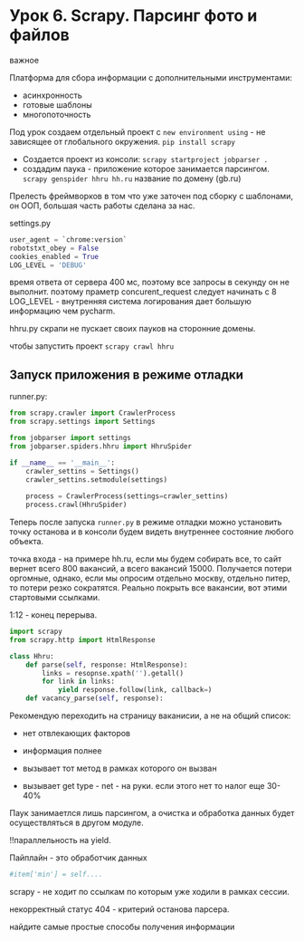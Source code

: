 # Урок 6. Scrapy. Парсинг фото и файлов

важное

Платформа для сбора информации с дополнительными инструментами:
* асинхронность
* готовые шаблоны
* многопоточность

Под урок создаем отдельный проект с `new environment using` - не зависящее от глобального окружения.
`pip install scrapy`

* Создается проект из консоли: `scrapy startproject jobparser .`
* создадим паука - приложение которое занимается парсингом. `scrapy genspider hhru hh.ru` название по домену (gb.ru)

Прелесть фреймворков в том что уже заточен под сборку с шаблонами, он ООП, большая часть работы сделана за нас.


settings.py
```python
user_agent = `chrome:version`
robotstxt_obey = False
cookies_enabled = True
LOG_LEVEL = 'DEBUG'
```
время ответа от сервера 400 мс, поэтому все запросы в секунду он не выполнит. поэтому праметр concurent_request следует начинать с 8
LOG_LEVEL - внутренняя система логирования дает большую информацию чем pycharm.

hhru.py
скрапи не пускает своих пауков на сторонние домены.

чтобы запустить проект `scrapy crawl hhru`

## Запуск приложения в режиме отладки

runner.py:
```python
from scrapy.crawler import CrawlerProcess
from scrapy.settings import Settings

from jobparser import settings
from jobparser.spiders.hhru import HhruSpider

if __name__ == '__main__':
    crawler_settins = Settings()
    crawler_settins.setmodule(settings)
    
    process = CrawlerProcess(settings=crawler_settins)
    process.crawl(HhruSpider)
```

Теперь после запуска `runner.py` в режиме отладки можно установить точку останова и в консоли будем видеть внутреннее состояние любого объекта.

точка входа - на примере hh.ru, если мы будем собирать все, то сайт вернет всего 800 вакансий, а всего вакансий 15000.
Получается потери оргомные, однако, если мы опросим отдельно москву, отдельно питер, то потери резко сократятся.
Реально покрыть все вакансии, вот этими стартовыми ссылками.

1:12 - конец перерыва.

```python
import scrapy
from scrapy.http import HtmlResponse

class Hhru:
    def parse(self, response: HtmlResponse):
        links = resopnse.xpath('').getall()
        for link in links:
            yield response.follow(link, callback=)
    def vacancy_parse(self, response):
```
Рекомендую переходить на страницу ваканисии, а не на общий список:
* нет отвлекающих факторов
* информация полнее

* вызывает тот метод в рамках которого он вызван
* вызывает get
type - net - на руки. если этого нет то налог еще 30-40%

Паук занимаетлся лишь парсингом, а очистка и обработка данных будет осуществляться в другом модуле.

!!параллельность на yield.

Пайплайн - это обработчик данных

```python
#item['min'] = self....

```
scrapy - не ходит по ссылкам по которым уже ходили в рамках сессии.

некорректный статус 404 - критерий останова парсера.

найдите самые простые способы получения информации